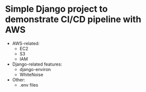 # Simple Django project to demonstrate CI/CD pipeline with AWS

- AWS-related:
  - EC2
  - S3
  - IAM
- Django-related features:
  - django-environ
  - WhiteNoise
- Other:
  - .env files 